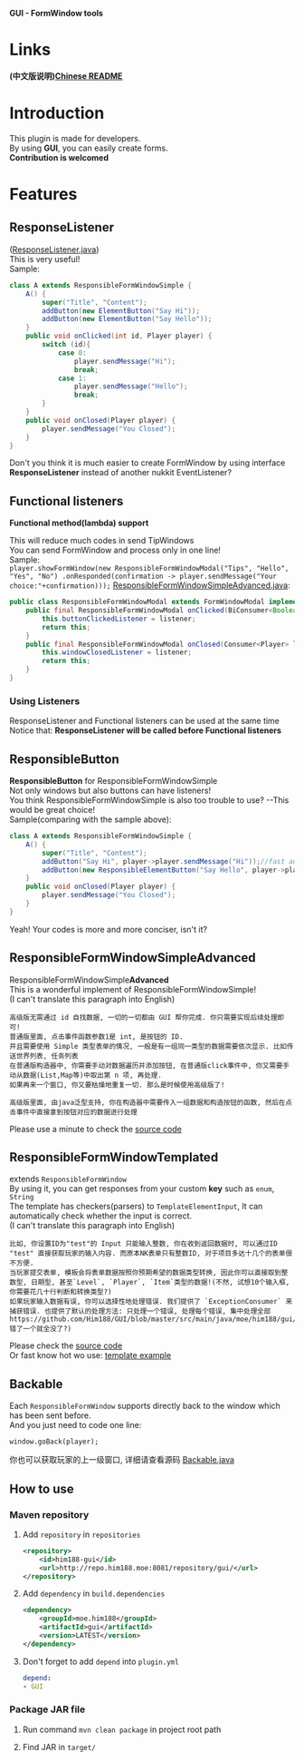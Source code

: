 **GUI - FormWindow tools**
# Links

**(中文版说明)**[**Chinese README**](https://github.com/Him188/GUI/blob/master/README-chs.md)

# Introduction

This plugin is made for developers.  
By using **GUI**, you can easily create forms.  
**Contribution is welcomed**

# Features

## ResponseListener

  ([ResponseListener.java](https://github.com/Him188/GUI/blob/master/src/main/java/moe/him188/gui/window/listener/response/ResponseListener.java))  
  This is very useful!  
    Sample:
  ```java
  class A extends ResponsibleFormWindowSimple {
      A() {
          super("Title", "Content");
          addButton(new ElementButton("Say Hi"));
          addButton(new ElementButton("Say Hello"));
      }
      public void onClicked(int id, Player player) {
          switch (id){
              case 0:
                  player.sendMessage("Hi");
                  break;
              case 1:
                  player.sendMessage("Hello");
                  break;
          }
      }
      public void onClosed(Player player) {
          player.sendMessage("You Closed");
      }
  }
  ```

  Don't you think it is much easier to create FormWindow by using interface **ResponseListener** instead of another nukkit EventListener?

## Functional listeners

  **Functional method(lambda) support**

  This will reduce much codes in send TipWindows  
  You can send FormWindow and process only in one line!  
  Sample:  
  `
  player.showFormWindow(new ResponsibleFormWindowModal("Tips", "Hello", "Yes", "No")
.onResponded(confirmation -> player.sendMessage("Your choice:"+confirmation)));
  `
  [ResponsibleFormWindowSimpleAdvanced.java](src/main/java/moe/him188/gui/window/ResponsibleFormWindowSimpleAdvanced.java):
  ```java
  public class ResponsibleFormWindowModal extends FormWindowModal implements Backable, ResponseListenerModal {
      public final ResponsibleFormWindowModal onClicked(BiConsumer<Boolean, Player> listener) {
          this.buttonClickedListener = listener;
          return this;
      }
      public final ResponsibleFormWindowModal onClosed(Consumer<Player> listener) {
          this.windowClosedListener = listener;
          return this;
      }
  }
  ```
### Using Listeners

  ResponseListener and Functional listeners can be used at the same time  
  Notice that: **ResponseListener will be called before Functional listeners**

## **ResponsibleButton**
  **ResponsibleButton** for ResponsibleFormWindowSimple  
  Not only windows but also buttons can have listeners!  
  You think ResponsibleFormWindowSimple is also too trouble to use? --This would be great choice!  
  Sample(comparing with the sample above):

  ```java
  class A extends ResponsibleFormWindowSimple {
      A() {
          super("Title", "Content");
          addButton("Say Hi", player->player.sendMessage("Hi"));//fast addButton
          addButton(new ResponsibleElementButton("Say Hello", player->player.sendMessage("Hello")));//common addButton
      }
      public void onClosed(Player player) {
          player.sendMessage("You Closed");
      }
  }
  ```
  Yeah! Your codes is more and more conciser, isn't it?

## ResponsibleFormWindowSimpleAdvanced

  ResponsibleFormWindowSimple**Advanced**  
  This is a wonderful implement of ResponsibleFormWindowSimple!  
   (I can't translate this paragraph  into English)
  ```text
  高级版无需通过 id 自找数据, 一切的一切都由 GUI 帮你完成. 你只需要实现后续处理即可!
  普通版里面, 点击事件函数参数1是 int, 是按钮的 ID.
  并且需要使用 Simple 类型表单的情况, 一般是有一组同一类型的数据需要依次显示. 比如传送世界列表, 任务列表
  在普通版构造器中, 你需要手动对数据遍历并添加按钮, 在普通版click事件中, 你又需要手动从数据(List,Map等)中取出第 n 项, 再处理.
  如果再来一个窗口, 你又要枯燥地重复一切. 那么是时候使用高级版了!

  高级版里面, 由java泛型支持, 你在构造器中需要传入一组数据和构造按钮的函数, 然后在点击事件中直接拿到按钮对应的数据进行处理
  ```
  Please use a minute to check the [source code](src/main/java/moe/him188/gui/window/ResponsibleFormWindowSimpleAdvanced.java)

## ResponsibleFormWindowTemplated

  extends `ResponsibleFormWindow`  
  By using it, you can get responses from your custom **key** such as `enum`, `String`  
  The template has checkers(parsers) to `TemplateElementInput`, It can automatically check whether the input is correct.  
  (I can't translate this paragraph  into English)
  ```
  比如, 你设置ID为"test"的 Input 只能输入整数, 你在收到返回数据时, 可以通过ID "test" 直接获取玩家的输入内容. 而原本NK表单只有整数ID, 对于项目多达十几个的表单很不方便.
  当玩家提交表单, 模板会将表单数据按照你预期希望的数据类型转换, 因此你可以直接取到整数型, 日期型, 甚至`Level`, `Player`, `Item`类型的数据!(不然, 试想10个输入框, 你需要花几十行判断和转换类型?)
  如果玩家输入数据有误, 你可以选择性地处理错误. 我们提供了 `ExceptionConsumer` 来捕获错误. 也提供了默认的处理方法: 只处理一个错误, 处理每个错误, 集中处理全部https://github.com/Him188/GUI/blob/master/src/main/java/moe/him188/gui/window/ResponsibleFormWindowSimpleAdvanced.java错了一个就全没了?)
  ```
  Please check the [source code](src/main/java/moe/him188/gui/window/ResponsibleFormWindowTemplated.java)  
  Or fast know hot wo use: [template example](TemplateExample.md)

## Backable
  Each `ResponsibleFormWindow` supports directly back to the window which has been sent before.  
  And you just need to code one line:
  ```
  window.goBack(player);
  ```
  你也可以获取玩家的上一级窗口, 详细请查看源码 [Backable.java](https://github.com/Him188/GUI/blob/master/src/main/java/moe/him188/gui/utils/Backable.java)

## How to use
### Maven repository

1. Add `repository` in `repositories`
    ```xml
    <repository>
        <id>him188-gui</id>
        <url>http://repo.him188.moe:8081/repository/gui/</url>
    </repository>
    ```
2. Add `dependency` in `build.dependencies`
    ```xml
    <dependency>
        <groupId>moe.him188</groupId>
        <artifactId>gui</artifactId>
        <version>LATEST</version>
    </dependency>
    ```
3. Don't forget to add `depend` into `plugin.yml`
    ```yaml
    depend:
    - GUI
    ```

### Package JAR file

1. Run command `mvn clean package` in project root path

2. Find JAR in `target/`
